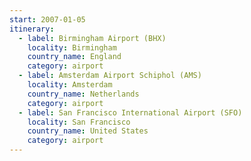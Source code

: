 ```yaml
---
start: 2007-01-05
itinerary:
  - label: Birmingham Airport (BHX)
    locality: Birmingham
    country_name: England
    category: airport
  - label: Amsterdam Airport Schiphol (AMS)
    locality: Amsterdam
    country_name: Netherlands
    category: airport
  - label: San Francisco International Airport (SFO)
    locality: San Francisco
    country_name: United States
    category: airport
---
```

